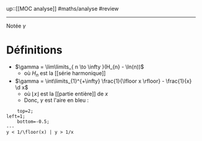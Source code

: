 up::[[MOC analyse]]
#maths/analyse #review

---
Notée $\gamma$

# Définitions

 - $\gamma = \lim\limits_{ n \to \infty }(H_{n} - \ln(n))$
     - où $H_n$ est la [[série harmonique]]
 - $\gamma = \int\limits_{1}^{+\infty} \frac{1}{\lfloor x \rfloor} - \frac{1}{x} \d x$
     - où $\lfloor x \rfloor$ est la [[partie entière]] de $x$
     - Donc, $\gamma$ est l'aire en bleu :
```desmos-graph
    top=2;
left=1;
    bottom=-0.5;
---
y < 1/\floor(x) | y > 1/x
```


